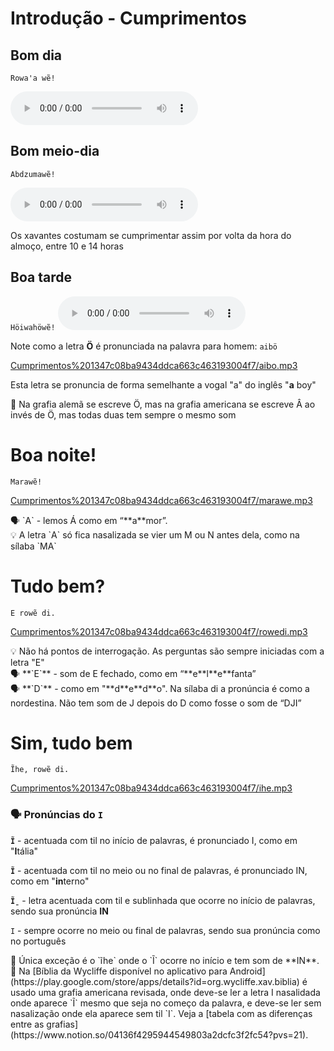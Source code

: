 # Introdução - Cumprimentos

## Bom dia

`Rowaꞌa wẽ!`

<audio controls>  
  <source src="audios/rowa_awe.mp3" type="audio/mpeg">
</audio>

## Bom meio-dia

`Abdzumawẽ!`

<audio controls>  
  <source src="audios/abdzu.mp3" type="audio/mpeg">
</audio>

Os xavantes costumam se cumprimentar assim por volta da hora do almoço, entre 10 e 14 horas

## Boa tarde

`Höiwahöwẽ!`
<audio controls>  
  <source src="audios/hoiwahowe.mp3.mp3" type="audio/mpeg">
</audio>

</aside>

Note como a letra **Ö** é pronunciada na palavra para homem: `aibö`

[Cumprimentos%201347c08ba9434ddca663c463193004f7/aibo.mp3](Cumprimentos%201347c08ba9434ddca663c463193004f7/aibo.mp3)

Esta letra se pronuncia de forma semelhante a vogal "a" do inglês "**a** boy"

<aside>
🚧 Na grafia alemã se escreve Ö, mas na grafia americana se escreve Â ao invés de Ö, mas todas duas tem sempre o mesmo som

</aside>

# Boa noite!

`Marawẽ!`

[Cumprimentos%201347c08ba9434ddca663c463193004f7/marawe.mp3](Cumprimentos%201347c08ba9434ddca663c463193004f7/marawe.mp3)

<aside>
🗣️ `A` - lemos Á como em “**a**mor”.

</aside>

<aside>
💡 A letra `A` só fica nasalizada se vier um M ou N antes dela, como na sílaba `MA`

</aside>

# Tudo bem?

`E rowẽ di.` 

[Cumprimentos%201347c08ba9434ddca663c463193004f7/rowedi.mp3](Cumprimentos%201347c08ba9434ddca663c463193004f7/rowedi.mp3)

<aside>
💡 Não há pontos de interrogação. As perguntas são sempre iniciadas com a letra "E"

</aside>

<aside>
🗣️ **`E`** - som de E fechado, como em “**e**l**e**fanta”

</aside>

<aside>
🗣️ **`D`** - como em "**d**e**d**o". Na sílaba di a pronúncia é como a nordestina. Não tem som de J depois do D como fosse o som de “DJI”

</aside>

# Sim, tudo bem

`Ĩhe, rowẽ di.`

[Cumprimentos%201347c08ba9434ddca663c463193004f7/ihe.mp3](Cumprimentos%201347c08ba9434ddca663c463193004f7/ihe.mp3)

### 🗣️ Pronúncias do `I`

**`Ĩ`** - acentuada com til no início de palavras, é pronunciado I, como em "**I**tália"

**`Ĩ`** - acentuada com til no meio ou no final de palavras, é pronunciado IN, como em "**in**terno"

**`Ĩ̱`** - letra acentuada com til e sublinhada que ocorre no início de palavras, sendo sua pronúncia **IN**

`I` - sempre ocorre no meio ou final de palavras, sendo sua
pronúncia como no português

<aside>
📢 Única exceção é o `ĩhe` onde o `Ĩ` ocorre no início e tem som de **IN**.

</aside>

<aside>
🚧 Na [Bíblia da Wycliffe disponível no aplicativo para Android](https://play.google.com/store/apps/details?id=org.wycliffe.xav.biblia) é usado uma grafia americana revisada, onde deve-se ler a letra I nasalidada onde aparece `Ĩ` mesmo que seja no começo da palavra, e deve-se ler sem nasalização onde ela aparece sem til `I`. Veja a [tabela com as diferenças entre as grafias](https://www.notion.so/04136f4295944549803a2dcfc3f2fc54?pvs=21).

</aside>